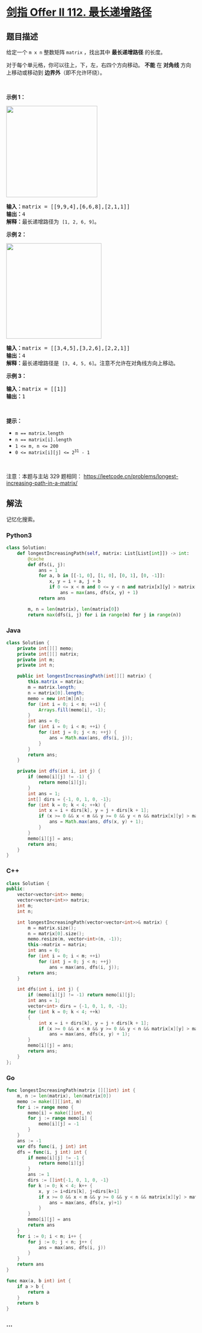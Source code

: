 # [剑指 Offer II 112. 最长递增路径](https://leetcode.cn/problems/fpTFWP)

## 题目描述

<!-- 这里写题目描述 -->

<p>给定一个&nbsp;<code>m x n</code> 整数矩阵&nbsp;<code>matrix</code> ，找出其中 <strong>最长递增路径</strong> 的长度。</p>

<p>对于每个单元格，你可以往上，下，左，右四个方向移动。 <strong>不能</strong> 在 <strong>对角线</strong> 方向上移动或移动到 <strong>边界外</strong>（即不允许环绕）。</p>

<p>&nbsp;</p>

<p><strong>示例 1：</strong></p>

<p><img alt="" src="https://fastly.jsdelivr.net/gh/doocs/leetcode@main/lcof2/%E5%89%91%E6%8C%87%20Offer%20II%20112.%20%E6%9C%80%E9%95%BF%E9%80%92%E5%A2%9E%E8%B7%AF%E5%BE%84/images/grid1.jpg" style="width: 242px; height: 242px;" /></p>

<pre>
<strong>输入：</strong>matrix = [[9,9,4],[6,6,8],[2,1,1]]
<strong>输出：</strong>4 
<strong>解释：</strong>最长递增路径为&nbsp;<code>[1, 2, 6, 9]</code>。</pre>

<p><strong>示例 2：</strong></p>

<p><img alt="" src="https://fastly.jsdelivr.net/gh/doocs/leetcode@main/lcof2/%E5%89%91%E6%8C%87%20Offer%20II%20112.%20%E6%9C%80%E9%95%BF%E9%80%92%E5%A2%9E%E8%B7%AF%E5%BE%84/images/tmp-grid.jpg" style="width: 253px; height: 253px;" /></p>

<pre>
<strong>输入：</strong>matrix = [[3,4,5],[3,2,6],[2,2,1]]
<strong>输出：</strong>4 
<strong>解释：</strong>最长递增路径是&nbsp;<code>[3, 4, 5, 6]</code>。注意不允许在对角线方向上移动。
</pre>

<p><strong>示例 3：</strong></p>

<pre>
<strong>输入：</strong>matrix = [[1]]
<strong>输出：</strong>1
</pre>

<p>&nbsp;</p>

<p><strong>提示：</strong></p>

<ul>
	<li><code>m == matrix.length</code></li>
	<li><code>n == matrix[i].length</code></li>
	<li><code>1 &lt;= m, n &lt;= 200</code></li>
	<li><code>0 &lt;= matrix[i][j] &lt;= 2<sup>31</sup> - 1</code></li>
</ul>

<p>&nbsp;</p>

<p><meta charset="UTF-8" />注意：本题与主站 329&nbsp;题相同：&nbsp;<a href="https://leetcode.cn/problems/longest-increasing-path-in-a-matrix/">https://leetcode.cn/problems/longest-increasing-path-in-a-matrix/</a></p>

## 解法

<!-- 这里可写通用的实现逻辑 -->

记忆化搜索。

<!-- tabs:start -->

### **Python3**

<!-- 这里可写当前语言的特殊实现逻辑 -->

```python
class Solution:
    def longestIncreasingPath(self, matrix: List[List[int]]) -> int:
        @cache
        def dfs(i, j):
            ans = 1
            for a, b in [[-1, 0], [1, 0], [0, 1], [0, -1]]:
                x, y = i + a, j + b
                if 0 <= x < m and 0 <= y < n and matrix[x][y] > matrix[i][j]:
                    ans = max(ans, dfs(x, y) + 1)
            return ans

        m, n = len(matrix), len(matrix[0])
        return max(dfs(i, j) for i in range(m) for j in range(n))
```

### **Java**

<!-- 这里可写当前语言的特殊实现逻辑 -->

```java
class Solution {
    private int[][] memo;
    private int[][] matrix;
    private int m;
    private int n;

    public int longestIncreasingPath(int[][] matrix) {
        this.matrix = matrix;
        m = matrix.length;
        n = matrix[0].length;
        memo = new int[m][n];
        for (int i = 0; i < m; ++i) {
            Arrays.fill(memo[i], -1);
        }
        int ans = 0;
        for (int i = 0; i < m; ++i) {
            for (int j = 0; j < n; ++j) {
                ans = Math.max(ans, dfs(i, j));
            }
        }
        return ans;
    }

    private int dfs(int i, int j) {
        if (memo[i][j] != -1) {
            return memo[i][j];
        }
        int ans = 1;
        int[] dirs = {-1, 0, 1, 0, -1};
        for (int k = 0; k < 4; ++k) {
            int x = i + dirs[k], y = j + dirs[k + 1];
            if (x >= 0 && x < m && y >= 0 && y < n && matrix[x][y] > matrix[i][j]) {
                ans = Math.max(ans, dfs(x, y) + 1);
            }
        }
        memo[i][j] = ans;
        return ans;
    }
}
```

### **C++**

```cpp
class Solution {
public:
    vector<vector<int>> memo;
    vector<vector<int>> matrix;
    int m;
    int n;

    int longestIncreasingPath(vector<vector<int>>& matrix) {
        m = matrix.size();
        n = matrix[0].size();
        memo.resize(m, vector<int>(n, -1));
        this->matrix = matrix;
        int ans = 0;
        for (int i = 0; i < m; ++i)
            for (int j = 0; j < n; ++j)
                ans = max(ans, dfs(i, j));
        return ans;
    }

    int dfs(int i, int j) {
        if (memo[i][j] != -1) return memo[i][j];
        int ans = 1;
        vector<int> dirs = {-1, 0, 1, 0, -1};
        for (int k = 0; k < 4; ++k)
        {
            int x = i + dirs[k], y = j + dirs[k + 1];
            if (x >= 0 && x < m && y >= 0 && y < n && matrix[x][y] > matrix[i][j])
                ans = max(ans, dfs(x, y) + 1);
        }
        memo[i][j] = ans;
        return ans;
    }
};
```

### **Go**

```go
func longestIncreasingPath(matrix [][]int) int {
	m, n := len(matrix), len(matrix[0])
	memo := make([][]int, m)
	for i := range memo {
		memo[i] = make([]int, n)
		for j := range memo[i] {
			memo[i][j] = -1
		}
	}
	ans := -1
	var dfs func(i, j int) int
	dfs = func(i, j int) int {
		if memo[i][j] != -1 {
			return memo[i][j]
		}
		ans := 1
		dirs := []int{-1, 0, 1, 0, -1}
        for k := 0; k < 4; k++ {
            x, y := i+dirs[k], j+dirs[k+1]
			if x >= 0 && x < m && y >= 0 && y < n && matrix[x][y] > matrix[i][j] {
				ans = max(ans, dfs(x, y)+1)
			}
		}
		memo[i][j] = ans
		return ans
	}
	for i := 0; i < m; i++ {
		for j := 0; j < n; j++ {
			ans = max(ans, dfs(i, j))
		}
	}
	return ans
}

func max(a, b int) int {
	if a > b {
		return a
	}
	return b
}
```

### **...**

```

```

<!-- tabs:end -->
